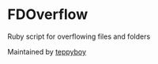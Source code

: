 # FDOverflow
Ruby script for overflowing files and folders

Maintained by [teppyboy](https://github.com/teppyboy)
